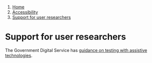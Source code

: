 1.  [Home](/)
2.  [Accessibility](/accessibility/overview)
3.  [Support for user researchers](#)

# Support for user researchers

The Government Digital Service has [guidance on testing with assistive technologies](https:/www.gov.uk/service-manual/technology/testing-with-assistive-technologies "testing with assistive technologies").
